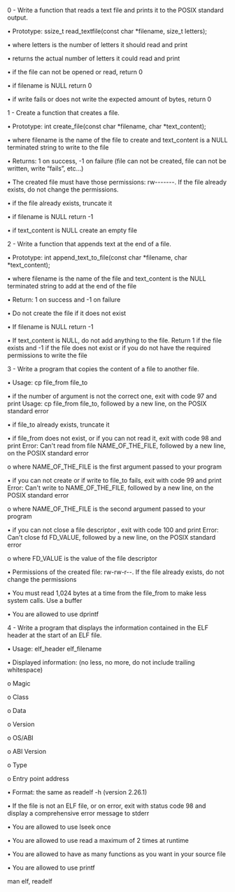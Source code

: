 0 - Write a function that reads a text file and prints it to the POSIX standard output.

•	Prototype: ssize_t read_textfile(const char *filename, size_t letters);

•	where letters is the number of letters it should read and print

•	returns the actual number of letters it could read and print

•	if the file can not be opened or read, return 0

•	if filename is NULL return 0

•	if write fails or does not write the expected amount of bytes, return 0

1 - Create a function that creates a file.

•	Prototype: int create_file(const char *filename, char *text_content);

•	where filename is the name of the file to create and text_content is a NULL terminated string to write to the file

•	Returns: 1 on success, -1 on failure (file can not be created, file can not be written, write “fails”, etc…)

•	The created file must have those permissions: rw-------. If the file already exists, do not change the permissions.

•	if the file already exists, truncate it

•	if filename is NULL return -1

•	if text_content is NULL create an empty file

2 - Write a function that appends text at the end of a file.

•	Prototype: int append_text_to_file(const char *filename, char *text_content);

•	where filename is the name of the file and text_content is the NULL terminated string to add at the end of the file

•	Return: 1 on success and -1 on failure

•	Do not create the file if it does not exist

•	If filename is NULL return -1

•	If text_content is NULL, do not add anything to the file. Return 1 if the file exists and -1 if the file does not exist or if you do not have the required permissions to write the file

3 - Write a program that copies the content of a file to another file.

•	Usage: cp file_from file_to

•	if the number of argument is not the correct one, exit with code 97 and print Usage: cp file_from file_to, followed by a new line, on the POSIX standard error

•	if file_to already exists, truncate it

•	if file_from does not exist, or if you can not read it, exit with code 98 and print Error: Can't read from file NAME_OF_THE_FILE, followed by a new line, on the POSIX standard error

o	where NAME_OF_THE_FILE is the first argument passed to your program

•	if you can not create or if write to file_to fails, exit with code 99 and print Error: Can't write to NAME_OF_THE_FILE, followed by a new line, on the POSIX standard error

o	where NAME_OF_THE_FILE is the second argument passed to your program

•	if you can not close a file descriptor , exit with code 100 and print Error: Can't close fd FD_VALUE, followed by a new line, on the POSIX standard error

o	where FD_VALUE is the value of the file descriptor

•	Permissions of the created file: rw-rw-r--. If the file already exists, do not change the permissions

•	You must read 1,024 bytes at a time from the file_from to make less system calls. Use a buffer

•	You are allowed to use dprintf

4 - Write a program that displays the information contained in the ELF header at the start of an ELF file.

•	Usage: elf_header elf_filename

•	Displayed information: (no less, no more, do not include trailing whitespace)

o	Magic

o	Class

o	Data

o	Version

o	OS/ABI

o	ABI Version

o	Type

o	Entry point address

•	Format: the same as readelf -h (version 2.26.1)

•	If the file is not an ELF file, or on error, exit with status code 98 and display a comprehensive error message to stderr

•	You are allowed to use lseek once

•	You are allowed to use read a maximum of 2 times at runtime

•	You are allowed to have as many functions as you want in your source file

•	You are allowed to use printf

man elf, readelf

